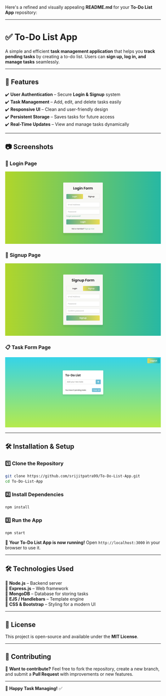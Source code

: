 Here's a refined and visually appealing **README.md** for your **To-Do List App** repository:

---

# ✅ To-Do List App  

A simple and efficient **task management application** that helps you **track pending tasks** by creating a to-do list. Users can **sign up, log in, and manage tasks** seamlessly.  

---

## 📌 Features  

✔️ **User Authentication** – Secure **Login & Signup** system  
✔️ **Task Management** – Add, edit, and delete tasks easily  
✔️ **Responsive UI** – Clean and user-friendly design  
✔️ **Persistent Storage** – Saves tasks for future access  
✔️ **Real-Time Updates** – View and manage tasks dynamically  

---

## 📷 Screenshots  

### 🔑 **Login Page**  
![Login Page](https://github.com/srijitpatra99/To-Do-List-App/blob/master/images/Login.png?raw=true)  

### 📝 **Signup Page**  
![Signup Page](https://github.com/srijitpatra99/To-Do-List-App/blob/master/images/SignUp.png?raw=true)  

### 📋 **Task Form Page**  
![Task Form Page](https://github.com/srijitpatra99/To-Do-List-App/blob/master/images/Task%20Form.png?raw=true)  

---

## 🛠️ Installation & Setup  

### 1️⃣ Clone the Repository  

```sh
git clone https://github.com/srijitpatra99/To-Do-List-App.git
cd To-Do-List-App
```

### 2️⃣ Install Dependencies  

```sh
npm install
```

### 3️⃣ Run the App  

```sh
npm start
```

🌟 **Your To-Do List App is now running!** Open `http://localhost:3000` in your browser to use it.  

---

## 🛠 Technologies Used  

🔹 **Node.js** – Backend server  
🔹 **Express.js** – Web framework  
🔹 **MongoDB** – Database for storing tasks  
🔹 **EJS / Handlebars** – Template engine  
🔹 **CSS & Bootstrap** – Styling for a modern UI  

---

## 📜 License  

This project is open-source and available under the **MIT License**.  

---

## 🤝 Contributing  

🙌 **Want to contribute?** Feel free to fork the repository, create a new branch, and submit a **Pull Request** with improvements or new features.  

---

🚀 **Happy Task Managing!** ✅
